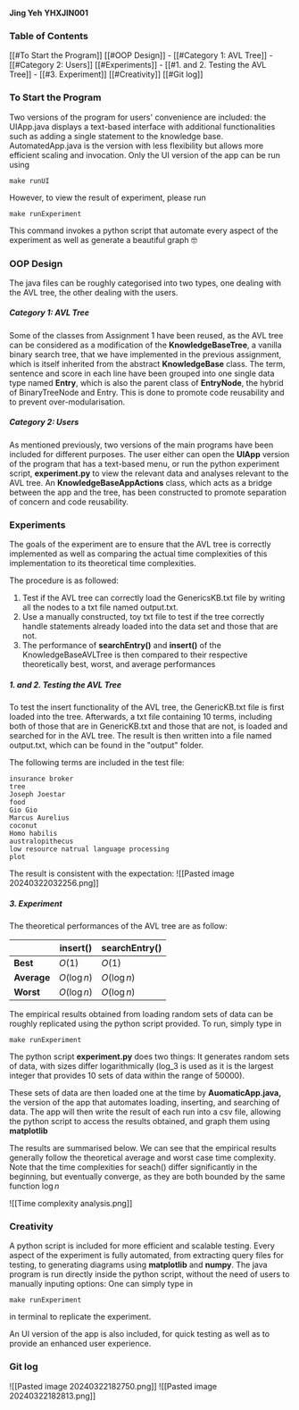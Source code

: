  **Jing Yeh**
 **YHXJIN001**
### Table of Contents
 [[#To Start the Program]]
 [[#OOP Design]]
    - [[#Category 1: AVL Tree]]
    - [[#Category 2: Users]]
[[#Experiments]]
	- [[#1. and 2. Testing the AVL Tree]]
	- [[#3. Experiment]]
[[#Creativity]]
[[#Git log]]
### To Start the Program
Two versions of the program for users' convenience are included: the UIApp.java displays a text-based interface with additional functionalities such as adding a single statement to the knowledge base. AutomatedApp.java is the version with less flexibility but allows more efficient scaling and invocation. Only the UI version of the app can be run using 
```
make runUI
```
However, to view the result of experiment, please run 
```
make runExperiment
```
This command invokes a python script that automate every aspect of the experiment as well as generate a beautiful graph 🤓

<div style="page-break-after: always;"></div>

### OOP Design
The java files can be roughly categorised into two types, one dealing with the AVL tree, the other dealing with the users.

##### Category 1: AVL Tree
Some of the classes from Assignment 1 have been reused, as the AVL tree can be considered as a modification of the **KnowledgeBaseTree**, a vanilla binary search tree, that we have implemented in the previous assignment, which is itself inherited from the abstract **KnowledgeBase** class. The term, sentence and score in each line have been grouped into one single data type named **Entry**, which is also the parent class of **EntryNode**, the hybrid of BinaryTreeNode and Entry. This is done to promote code reusability and to prevent over-modularisation.

##### Category 2: Users
As mentioned previously, two versions of the main programs have been included for different purposes. The user either can open the **UIApp** version of the program that has a text-based menu, or run the python experiment script, **experiment.py** to view the relevant data and analyses relevant to the AVL tree. An **KnowledgeBaseAppActions** class, which acts as a bridge between the app and the tree, has been constructed to promote separation of concern and code reusability.

### Experiments
The goals of the experiment are to ensure that the AVL tree is correctly implemented as well as comparing the actual time complexities of this implementation to its theoretical time complexities.

The procedure is as followed:
1. Test if the AVL tree can correctly load the GenericsKB.txt file by writing all the nodes to a txt file named output.txt.
2. Use a manually constructed, toy txt file to test if the tree correctly handle statements already loaded into the data set and those that are not.
3. The performance of **searchEntry()** and **insert()** of the KnowledgeBaseAVLTree is then compared to their respective theoretically best, worst, and average performances

##### 1. and 2. Testing the AVL Tree
To test the insert functionality of the AVL tree, the GenericKB.txt file is first loaded into the tree. Afterwards, a txt file containing 10 terms, including both of those that are in GenericKB.txt and those that are not, is loaded and searched for in the AVL tree. The result is then written into a file named output.txt, which can be found in the "output" folder. 

The following terms are included in the test file:
```
insurance broker
tree
Joseph Joestar
food
Gio Gio
Marcus Aurelius
coconut
Homo habilis
australopithecus
low resource natrual language processing
plot
```

The result is consistent with the expectation:
![[Pasted image 20240322032256.png]]

##### 3. Experiment
The theoretical performances of the AVL tree are as follow:

|             | insert()     | searchEntry() |
| ----------- | ------------ | ------------- |
| **Best**    | $O(1)$       | $O(1)$        |
| **Average** | $O(\log{n})$ | $O(\log{n})$  |
| **Worst**   | $O(\log{n})$ | $O(\log{n})$  |
The empirical results obtained from loading random sets of data can be roughly replicated using the python script provided. To run, simply type in
```
make runExperiment
```

The python script **experiment.py** does two things: It generates random sets of data, with sizes differ logarithmically (log_3 is used as it is the largest integer that provides 10 sets of data within the range of 50000). 

These sets of data are then loaded one at the time by **AuomaticApp.java,** the version of the app that automates loading, inserting, and searching of data. The app will then write the result of each run into a csv file, allowing the python script to access the results obtained, and graph them using **matplotlib** 

The results are summarised below. We can see that the empirical results generally follow the theoretical average and worst case time complexity. Note that the time complexities for seach() differ significantly in the beginning, but eventually converge, as they are both bounded by the same function $\log{n}$

![[Time complexity analysis.png]]

### Creativity
A python script is included for more efficient and scalable testing. Every aspect of the experiment is fully automated, from extracting query files for testing, to generating diagrams using **matplotlib** and **numpy**. The java program is run directly inside the python script, without the need of users to manually inputing options: One can simply type in
```
make runExperiment
```
in terminal to replicate the experiment.

An UI version of the app is also included, for quick testing as well as to provide an enhanced user experience.

<div style="page-break-after: always;"></div>

### Git log
![[Pasted image 20240322182750.png]]
![[Pasted image 20240322182813.png]]
